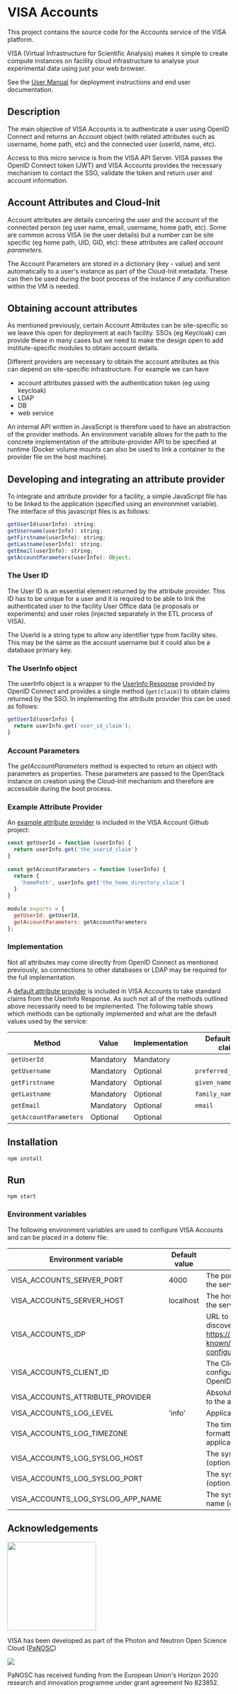 # VISA Accounts

This project contains the source code for the Accounts service of the VISA platform.

VISA (Virtual Infrastructure for Scientific Analysis) makes it simple to create compute instances on facility cloud infrastructure to analyse your experimental data using just your web browser.

See the [User Manual](https://visa.readthedocs.io/en/latest/) for deployment instructions and end user documentation.

## Description

The main objective of VISA Accounts is to authenticate a user using OpenID Connect and returns an Account object (with related attributes such as username, home path, etc) and the connected user (userId, name, etc).

Access to this micro service is from the VISA API Server. VISA passes the OpenID Connect token (JWT) and VISA Accounts provides the necessary mechanism to contact the SSO, validate the token and return user and account information.

## Account Attributes and Cloud-Init

Account attributes are details concering the user and the account of the connected person (eg user name, email, username, home path, etc). Some are common across VISA (ie the user details) but a number can be site specific (eg home path, UID, GID, etc): these attributes are called *account parameters*.

The Account Parameters are stored in a dictionary (key - value) and sent automatically to a user's instance as part of the Cloud-Init metadata. These can then be used during the boot process of the instance if any confiuration within the VM is needed.

## Obtaining account attributes

As mentioned previously, certain Account Attributes can be site-specific so we leave this open for deployment at each facility. SSOs (eg Keycloak) can provide these in many cases but we need to make the design open to add institute-specific modules to obtain account details.

Different providers are necessary to obtain the account attributes as this can depend on site-specific infrastructure. For example we can have

- account attributes passed with the authentication token (eg using keycloak)
- LDAP
- DB
- web service

An internal API written in JavaScript is therefore used to have an abstraction of the provider methods. An environment variable allows for the path to the concrete implementation of the attribute-provider API to be specified at runtime (Docker volume mounts can also be used to link a container to the provider file on the host machine).

## Developing and integrating an attribute provider

To integrate and attribute provider for a facility, a simple JavaScript file has to be linked to the application (specified using an environmnet variable). The interface of this javascript files is as follows:

```javascript
getUserId(userInfo): string;
getUsername(userInfo): string;
getFirstname(userInfo): string;
getLastname(userInfo): string;
getEmail(userInfo): string;
getAccountParameters(userInfo): Object;
```

### The User ID

The User ID is an essential element returned by the attribute provider. This ID has to be unique for a user and it is required to be able to link the authenticated user to the facility User Office data (ie proposals or experiments) and user roles (injected separately in the ETL process of VISA).

The UserId is a string type to allow any identifier type from facility sites. This may be the same as the account username but it could also be a database primary key.

### The UserInfo object

The userInfo object is a wrapper to the [UserInfo Response](https://openid.net/specs/openid-connect-core-1_0.html#UserInfo) provided by OpenID Connect and provides a single method (```get(claim)```) to obtain claims returned by the SSO. In implementing the attribute provider this can be used as follows:

```javascript
getUserId(userInfo) {
  return userInfo.get('user_id_claim');
}
```

### Account Parameters

The *getAccountParameters* method is expected to return an object with parameters as properties. These parameters are passed to the OpenStack instance on creation using the Cloud-Init mechanism and therefore are accessible during the boot process.

### Example Attribute Provider

An [example attribute provider](https://github.com/ILLGrenoble/visa-accounts/blob/main/accountAttributeProviders/simple-keycloak-provider.js) is included in the VISA Account Github project:

```javascript
const getUserId = function (userInfo) {
  return userInfo.get('the_userid_claim')
}
 
const getAccountParameters = function (userInfo) {
  return {
    'homePath', userInfo.get('the_home_directory_claim')
  }
}
 
module.exports = {
  getUserId: getUserId,
  getAccountParameters: getAccountParameters
};
```

### Implementation

Not all attributes may come directly from OpenID Connect as mentioned previously, so connections to other databases or LDAP may be required for the full implementation.

A [default attribute provider](https://github.com/ILLGrenoble/visa-accounts/blob/main/src/models/attribute-provider.model.ts) is included in VISA Accounts to take standard claims from the UserInfo Response. As such not all of the methods outlined above necessarily need to be implemented. The following table shows which methods can be optionally implemented and what are the default values used by the service:

| Method       | Value | Implementation | Default OIDC claim |
|--------------|----------------|----------------|--------------------|
| ```getUserId```    | Mandatory      | Mandatory      |                    |
| ```getUsername```  | Mandatory      | Optional       | ```preferred_username``` |
| ```getFirstname``` | Mandatory      | Optional       | ```given_name```         |
| ```getLastname```  | Mandatory      | Optional       | ```family_name```        |
| ```getEmail```     | Mandatory      | Optional       | ```email```              |
| ```getAccountParameters```     | Optional      | Optional       |               |

## Installation

```
npm install
```

## Run

```
npm start
```

### Environment variables

The following environment variables are used to configure VISA Accounts and can be placed in a dotenv file:

| Environment variable | Default value | Usage |
| ---- | ---- | ---- |
| VISA_ACCOUNTS_SERVER_PORT | 4000 | The port on which to run the server |
| VISA_ACCOUNTS_SERVER_HOST | localhost | The hostname on which the server is listening on |
| VISA_ACCOUNTS_IDP | | URL to the OpenID discovery endpoint (eg https://server.com/.well-known/openid-configuration) |
| VISA_ACCOUNTS_CLIENT_ID | | The Client ID as configured by the OpenID provider
| VISA_ACCOUNTS_ATTRIBUTE_PROVIDER | | Absolute or relative path to the attribute provider |
| VISA_ACCOUNTS_LOG_LEVEL | 'info' | Application logging level |
| VISA_ACCOUNTS_LOG_TIMEZONE |  | The timezone for the formatting the time in the application log |
| VISA_ACCOUNTS_LOG_SYSLOG_HOST |  | The syslog host (optional) |
| VISA_ACCOUNTS_LOG_SYSLOG_PORT |  | The syslog port (optional) |
| VISA_ACCOUNTS_LOG_SYSLOG_APP_NAME |  | The syslog application name (optional) |

## Acknowledgements

<img src="https://github.com/panosc-eu/panosc/raw/master/Work%20Packages/WP9%20Outreach%20and%20communication/PaNOSC%20logo/PaNOSClogo_web_RGB.jpg" width="200px"/> 

VISA has been developed as part of the Photon and Neutron Open Science Cloud (<a href="http://www.panosc.eu" target="_blank">PaNOSC</a>)

<img src="https://github.com/panosc-eu/panosc/raw/master/Work%20Packages/WP9%20Outreach%20and%20communication/images/logos/eu_flag_yellow_low.jpg"/>
 
PaNOSC has received funding from the European Union's Horizon 2020 research and innovation programme under grant agreement No 823852.

